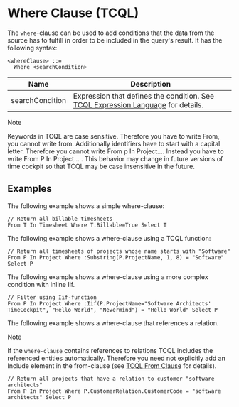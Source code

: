 # Where Clause (TCQL)

The `where`-clause can be used to add conditions that the data from the source has to fulfill in order to be included in the query's result. It has the following syntax:

```
<whereClause> ::=
  Where <searchCondition>
```

Name | Description
--- | ---
searchCondition | Expression that defines the condition. See [TCQL Expression Language](expression-language.md) for details.

> [!NOTE]
Keywords in TCQL are case sensitive. Therefore you have to write From, you cannot write from. Additionally identifiers have to start with a capital letter. Therefore you cannot write From p In Project.... Instead you have to write From P In Project... . This behavior may change in future versions of time cockpit so that TCQL may be case insensitive in the future.

## Examples

The following example shows a simple where-clause:

```
// Return all billable timesheets
From T In Timesheet Where T.Billable=True Select T
```

The following example shows a where-clause using a TCQL function:

```
// Return all timesheets of projects whose name starts with "Software"
From P In Project Where :Substring(P.ProjectName, 1, 8) = "Software" Select P
```

The following example shows a where-clause using a more complex condition with inline Iif.

```
// Filter using Iif-function
From P In Project Where :Iif(P.ProjectName="Software Architects' TimeCockpit", "Hello World", "Nevermind") = "Hello World" Select P
```

The following example shows a where-clause that references a relation.

> [!NOTE]
If the `where-clause` contains references to relations TCQL includes the referenced entities automatically. Therefore you need not explicitly add an Include element in the from-clause (see [TCQL From Clause](from-clause.md) for details).

```
// Return all projects that have a relation to customer "software architects"
From P In Project Where P.CustomerRelation.CustomerCode = "software architects" Select P
```